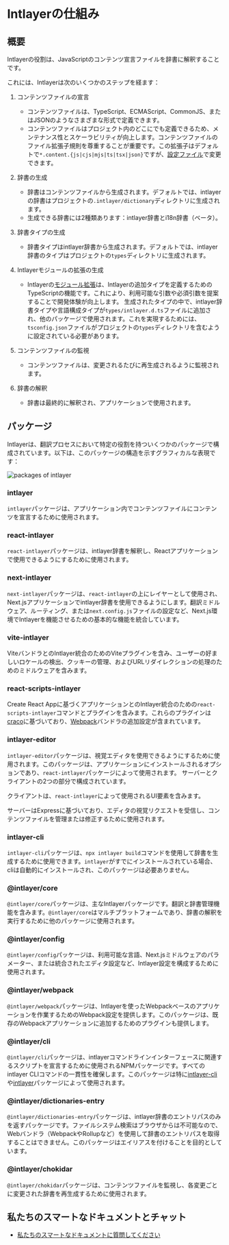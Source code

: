 # Intlayerの仕組み

## 概要

Intlayerの役割は、JavaScriptのコンテンツ宣言ファイルを辞書に解釈することです。

これには、Intlayerは次のいくつかのステップを経ます：

1. コンテンツファイルの宣言

   - コンテンツファイルは、TypeScript、ECMAScript、CommonJS、またはJSONのようなさまざまな形式で定義できます。
   - コンテンツファイルはプロジェクト内のどこにでも定義できるため、メンテナンス性とスケーラビリティが向上します。コンテンツファイルのファイル拡張子規則を尊重することが重要です。この拡張子はデフォルトで`*.content.{js|cjs|mjs|ts|tsx|json}`ですが、[設定ファイル](https://github.com/aymericzip/intlayer/blob/main/docs/ja/configuration.md)で変更できます。

2. 辞書の生成

   - 辞書はコンテンツファイルから生成されます。デフォルトでは、intlayerの辞書はプロジェクトの`.intlayer/dictionary`ディレクトリに生成されます。
   - 生成できる辞書には2種類あります：intlayer辞書とi18n辞書（ベータ）。

3. 辞書タイプの生成

   - 辞書タイプはintlayer辞書から生成されます。デフォルトでは、intlayer辞書のタイプはプロジェクトの`types`ディレクトリに生成されます。

4. Intlayerモジュールの拡張の生成

   - Intlayerの[モジュール拡張](https://www.typescriptlang.org/docs/handbook/declaration-merging.html)は、Intlayerの追加タイプを定義するためのTypeScriptの機能です。これにより、利用可能な引数や必須引数を提案することで開発体験が向上します。
     生成されたタイプの中で、intlayer辞書タイプや言語構成タイプが`types/intlayer.d.ts`ファイルに追加され、他のパッケージで使用されます。これを実現するためには、`tsconfig.json`ファイルがプロジェクトの`types`ディレクトリを含むように設定されている必要があります。

5. コンテンツファイルの監視

   - コンテンツファイルは、変更されるたびに再生成されるように監視されます。

6. 辞書の解釈
   - 辞書は最終的に解釈され、アプリケーションで使用されます。

## パッケージ

Intlayerは、翻訳プロセスにおいて特定の役割を持ついくつかのパッケージで構成されています。以下は、このパッケージの構造を示すグラフィカルな表現です：

![packages of intlayer](https://github.com/aymericzip/intlayer/blob/main/docs/assets/packages_dependency_graph.svg)

### intlayer

`intlayer`パッケージは、アプリケーション内でコンテンツファイルにコンテンツを宣言するために使用されます。

### react-intlayer

`react-intlayer`パッケージは、intlayer辞書を解釈し、Reactアプリケーションで使用できるようにするために使用されます。

### next-intlayer

`next-intlayer`パッケージは、`react-intlayer`の上にレイヤーとして使用され、Next.jsアプリケーションでintlayer辞書を使用できるようにします。翻訳ミドルウェア、ルーティング、または`next.config.js`ファイルの設定など、Next.js環境でIntlayerを機能させるための基本的な機能を統合しています。

### vite-intlayer

ViteバンドラとのIntlayer統合のためのViteプラグインを含み、ユーザーの好ましいロケールの検出、クッキーの管理、およびURLリダイレクションの処理のためのミドルウェアを含みます。

### react-scripts-intlayer

Create React Appに基づくアプリケーションとのIntlayer統合のための`react-scripts-intlayer`コマンドとプラグインを含みます。これらのプラグインは[craco](https://craco.js.org/)に基づいており、[Webpack](https://webpack.js.org/)バンドラの追加設定が含まれています。

### intlayer-editor

`intlayer-editor`パッケージは、視覚エディタを使用できるようにするために使用されます。このパッケージは、アプリケーションにインストールされるオプションであり、`react-intlayer`パッケージによって使用されます。
サーバーとクライアントの2つの部分で構成されています。

クライアントは、`react-intlayer`によって使用されるUI要素を含みます。

サーバーはExpressに基づいており、エディタの視覚リクエストを受信し、コンテンツファイルを管理または修正するために使用されます。

### intlayer-cli

`intlayer-cli`パッケージは、`npx intlayer build`コマンドを使用して辞書を生成するために使用できます。`intlayer`がすでにインストールされている場合、cliは自動的にインストールされ、このパッケージは必要ありません。

### @intlayer/core

`@intlayer/core`パッケージは、主なIntlayerパッケージです。翻訳と辞書管理機能を含みます。`@intlayer/core`はマルチプラットフォームであり、辞書の解釈を実行するために他のパッケージに使用されます。

### @intlayer/config

`@intlayer/config`パッケージは、利用可能な言語、Next.jsミドルウェアのパラメーター、または統合されたエディタ設定など、Intlayer設定を構成するために使用されます。

### @intlayer/webpack

`@intlayer/webpack`パッケージは、Intlayerを使ったWebpackベースのアプリケーションを作業するためのWebpack設定を提供します。このパッケージは、既存のWebpackアプリケーションに追加するためのプラグインも提供します。

### @intlayer/cli

`@intlayer/cli`パッケージは、intlayerコマンドラインインターフェースに関連するスクリプトを宣言するために使用されるNPMパッケージです。すべてのintlayer CLIコマンドの一貫性を確保します。このパッケージは特に[intlayer-cli](https://github.com/aymericzip/intlayer/tree/main/docs/ja/packages/intlayer-cli/index.md)や[intlayer](https://github.com/aymericzip/intlayer/tree/main/docs/ja/packages/intlayer/index.md)パッケージによって使用されます。

### @intlayer/dictionaries-entry

`@intlayer/dictionaries-entry`パッケージは、intlayer辞書のエントリパスのみを返すパッケージです。ファイルシステム検索はブラウザからは不可能なので、Webバンドラ（WebpackやRollupなど）を使用して辞書のエントリパスを取得することはできません。このパッケージはエイリアスを付けることを目的としています。

### @intlayer/chokidar

`@intlayer/chokidar`パッケージは、コンテンツファイルを監視し、各変更ごとに変更された辞書を再生成するために使用されます。

## 私たちのスマートなドキュメントとチャット

- [私たちのスマートなドキュメントに質問してください](https://intlayer.org/docs/chat)
